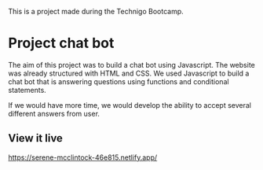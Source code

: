 This is a project made during the Technigo Bootcamp.

# Project chat bot
The aim of this project was to build a chat bot using Javascript. The website was already structured with HTML and CSS. We used Javascript to build a chat bot that is answering questions using functions and conditional statements. 

If we would have more time, we would develop the ability to accept several different answers from user.

## View it live
https://serene-mcclintock-46e815.netlify.app/
